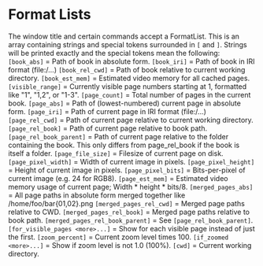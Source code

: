 Format Lists
============

The window title and certain commands accept a FormatList.  This is an array
containing strings and special tokens surrounded in `[` and `]`.  Strings will
be printed exactly and the special tokens mean the following:
  `[book_abs]` = Path of book in absolute form.
  `[book_iri]` = Path of book in IRI format (file:/...)
  `[book_rel_cwd]` = Path of book relative to current working directory.
  `[book_est_mem]` = Estimated video memory for all cached pages.
  `[visible_range]` =
      Currently visible page numbers starting at 1, formatted like "1", "1,2",
      or "1-3".
  `[page_count]` = Total number of pages in the current book.
  `[page_abs]` = Path of (lowest-numbered) current page in absolute form.
  `[page_iri]` = Path of current page in IRI format (file:/...)
  `[page_rel_cwd]` = Path of current page relative to current working directory.
  `[page_rel_book]` = Path of current page relative to book path.
  `[page_rel_book_parent]` =
      Path of current page relative to the folder containing the book.  This
      only differs from page_rel_book if the book is itself a folder.
  `[page_file_size]` = Filesize of current page on disk.
  `[page_pixel_width]` = Width of current image in pixels.
  `[page_pixel_height]` = Height of current image in pixels.
  `[page_pixel_bits]` = Bits-per-pixel of current image (e.g. 24 for RGB8).
  `[page_est_mem]` =
      Estimated video memory usage of current page; Width * height * bits/8.
  `[merged_pages_abs]` =
      All page paths in absolute form merged together like
      /home/foo/bar{01,02}.png
  `[merged_pages_rel_cwd]` = Merged page paths relative to CWD.
  `[merged_pages_rel_book]` = Merged page paths relative to book path.
  `[merged_pages_rel_book_parent]` = See `[page_rel_book_parent]`.
  `[for_visible_pages <more>...]` =
      Show <more> for each visible page instead of just the first.
  `[zoom_percent]` = Current zoom level times 100.
  `[if_zoomed <more>...]` = Show <more> if zoom level is not 1.0 (100%).
  `[cwd]` = Current working directory.
